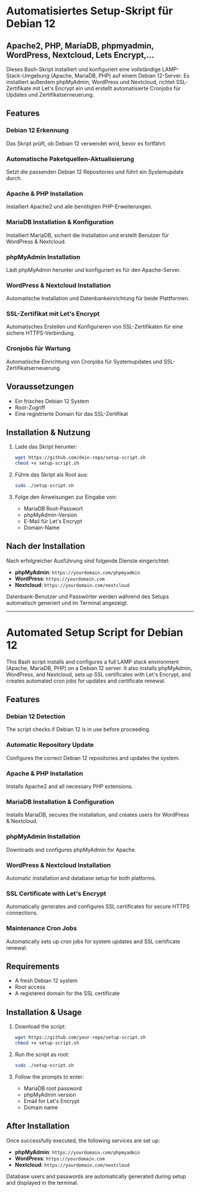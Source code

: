 # Automatisiertes Setup-Skript für Debian 12
## Apache2, PHP, MariaDB, phpmyadmin, WordPress, Nextcloud, Lets Encrypt,…

Dieses Bash-Skript installiert und konfiguriert eine vollständige LAMP-Stack-Umgebung (Apache, MariaDB, PHP) auf einem Debian 12-Server. Es installiert außerdem phpMyAdmin, WordPress und Nextcloud, richtet SSL-Zertifikate mit Let's Encrypt ein und erstellt automatisierte Cronjobs für Updates und Zertifikatserneuerung.

## Features

### Debian 12 Erkennung
Das Skript prüft, ob Debian 12 verwendet wird, bevor es fortfährt.

### Automatische Paketquellen-Aktualisierung
Setzt die passenden Debian 12 Repositories und führt ein Systemupdate durch.

### Apache & PHP Installation
Installiert Apache2 und alle benötigten PHP-Erweiterungen.

### MariaDB Installation & Konfiguration
Installiert MariaDB, sichert die Installation und erstellt Benutzer für WordPress & Nextcloud.

### phpMyAdmin Installation
Lädt phpMyAdmin herunter und konfiguriert es für den Apache-Server.

### WordPress & Nextcloud Installation
Automatische Installation und Datenbankeinrichtung für beide Plattformen.

### SSL-Zertifikat mit Let's Encrypt
Automatisches Erstellen und Konfigurieren von SSL-Zertifikaten für eine sichere HTTPS-Verbindung.

### Cronjobs für Wartung
Automatische Einrichtung von Cronjobs für Systemupdates und SSL-Zertifikatserneuerung.

## Voraussetzungen
- Ein frisches Debian 12 System
- Root-Zugriff
- Eine registrierte Domain für das SSL-Zertifikat

## Installation & Nutzung

1. Lade das Skript herunter:
   ```bash
   wget https://github.com/dein-repo/setup-script.sh
   chmod +x setup-script.sh
   ```

2. Führe das Skript als Root aus:
   ```bash
   sudo ./setup-script.sh
   ```

3. Folge den Anweisungen zur Eingabe von:
   - MariaDB Root-Passwort
   - phpMyAdmin-Version
   - E-Mail für Let's Encrypt
   - Domain-Name

## Nach der Installation

Nach erfolgreicher Ausführung sind folgende Dienste eingerichtet:

- **phpMyAdmin**: `https://yourdomain.com/phpmyadmin`
- **WordPress**: `https://yourdomain.com`
- **Nextcloud**: `https://yourdomain.com/nextcloud`

Datenbank-Benutzer und Passwörter werden während des Setups automatisch generiert und im Terminal angezeigt.


---

# Automated Setup Script for Debian 12

This Bash script installs and configures a full LAMP stack environment (Apache, MariaDB, PHP) on a Debian 12 server. It also installs phpMyAdmin, WordPress, and Nextcloud, sets up SSL certificates with Let's Encrypt, and creates automated cron jobs for updates and certificate renewal.

## Features

### Debian 12 Detection
The script checks if Debian 12 is in use before proceeding.

### Automatic Repository Update
Configures the correct Debian 12 repositories and updates the system.

### Apache & PHP Installation
Installs Apache2 and all necessary PHP extensions.

### MariaDB Installation & Configuration
Installs MariaDB, secures the installation, and creates users for WordPress & Nextcloud.

### phpMyAdmin Installation
Downloads and configures phpMyAdmin for Apache.

### WordPress & Nextcloud Installation
Automatic installation and database setup for both platforms.

### SSL Certificate with Let's Encrypt
Automatically generates and configures SSL certificates for secure HTTPS connections.

### Maintenance Cron Jobs
Automatically sets up cron jobs for system updates and SSL certificate renewal.

## Requirements
- A fresh Debian 12 system
- Root access
- A registered domain for the SSL certificate

## Installation & Usage

1. Download the script:
   ```bash
   wget https://github.com/your-repo/setup-script.sh
   chmod +x setup-script.sh
   ```

2. Run the script as root:
   ```bash
   sudo ./setup-script.sh
   ```

3. Follow the prompts to enter:
   - MariaDB root password
   - phpMyAdmin version
   - Email for Let's Encrypt
   - Domain name

## After Installation

Once successfully executed, the following services are set up:

- **phpMyAdmin**: `https://yourdomain.com/phpmyadmin`
- **WordPress**: `https://yourdomain.com`
- **Nextcloud**: `https://yourdomain.com/nextcloud`

Database users and passwords are automatically generated during setup and displayed in the terminal.


